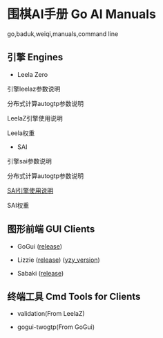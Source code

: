 # 围棋AI手册 Go AI Manuals
go,baduk,weiqi,manuals,command line



## 引擎 Engines

* Leela Zero

引擎leelaz参数说明

分布式计算autogtp参数说明

LeelaZ引擎使用说明

Leela权重

* SAI

引擎sai参数说明

分布式计算autogtp参数说明

[SAI引擎使用说明](Engines/SAI/SAI_zhCN.MD)

SAI权重

## 图形前端 GUI Clients

* GoGui ([release](https://github.com/Remi-Coulom/gogui))

* Lizzie ([release](https://github.com/featurecat/lizzie)) ([yzy_version](https://github.com/yzyray/lizzie_adv))

* Sabaki ([release](https://github.com/SabakiHQ/Sabaki))

## 终端工具 Cmd Tools for Clients

* validation(From LeelaZ)

* gogui-twogtp(From GoGui)
